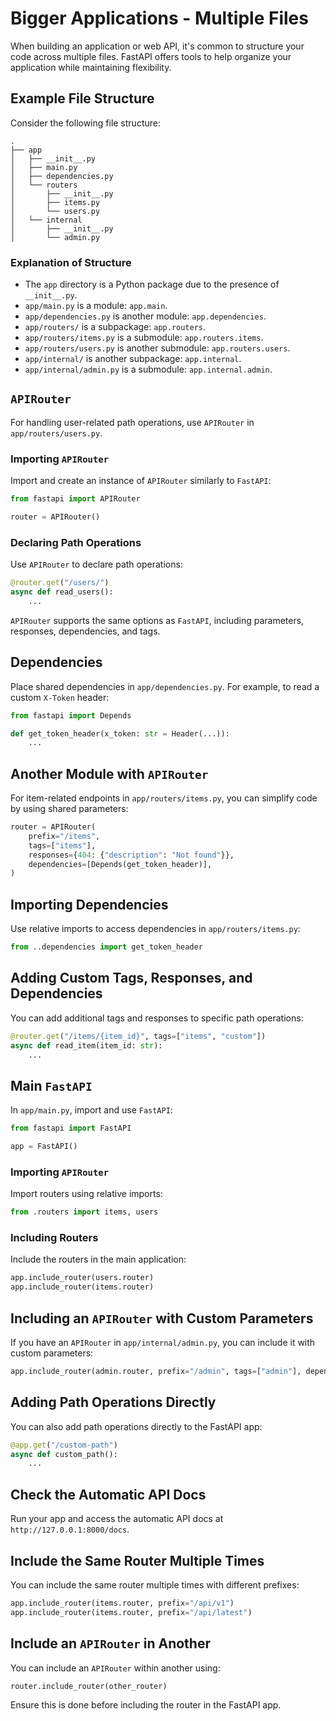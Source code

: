 # Bigger Applications - Multiple Files

When building an application or web API, it's common to structure your code across multiple files. FastAPI offers tools to help organize your application while maintaining flexibility.

## Example File Structure

Consider the following file structure:

```
.
├── app
│   ├── __init__.py
│   ├── main.py
│   ├── dependencies.py
│   └── routers
│       ├── __init__.py
│       ├── items.py
│       └── users.py
│   └── internal
│       ├── __init__.py
│       └── admin.py
```

### Explanation of Structure

- The `app` directory is a Python package due to the presence of `__init__.py`.
- `app/main.py` is a module: `app.main`.
- `app/dependencies.py` is another module: `app.dependencies`.
- `app/routers/` is a subpackage: `app.routers`.
- `app/routers/items.py` is a submodule: `app.routers.items`.
- `app/routers/users.py` is another submodule: `app.routers.users`.
- `app/internal/` is another subpackage: `app.internal`.
- `app/internal/admin.py` is a submodule: `app.internal.admin`.

## `APIRouter`

For handling user-related path operations, use `APIRouter` in `app/routers/users.py`.

### Importing `APIRouter`

Import and create an instance of `APIRouter` similarly to `FastAPI`:

```python
from fastapi import APIRouter

router = APIRouter()
```

### Declaring Path Operations

Use `APIRouter` to declare path operations:

```python
@router.get("/users/")
async def read_users():
    ...
```

`APIRouter` supports the same options as `FastAPI`, including parameters, responses, dependencies, and tags.

## Dependencies

Place shared dependencies in `app/dependencies.py`. For example, to read a custom `X-Token` header:

```python
from fastapi import Depends

def get_token_header(x_token: str = Header(...)):
    ...
```

## Another Module with `APIRouter`

For item-related endpoints in `app/routers/items.py`, you can simplify code by using shared parameters:

```python
router = APIRouter(
    prefix="/items",
    tags=["items"],
    responses={404: {"description": "Not found"}},
    dependencies=[Depends(get_token_header)],
)
```

## Importing Dependencies

Use relative imports to access dependencies in `app/routers/items.py`:

```python
from ..dependencies import get_token_header
```

## Adding Custom Tags, Responses, and Dependencies

You can add additional tags and responses to specific path operations:

```python
@router.get("/items/{item_id}", tags=["items", "custom"])
async def read_item(item_id: str):
    ...
```

## Main `FastAPI`

In `app/main.py`, import and use `FastAPI`:

```python
from fastapi import FastAPI

app = FastAPI()
```

### Importing `APIRouter`

Import routers using relative imports:

```python
from .routers import items, users
```

### Including Routers

Include the routers in the main application:

```python
app.include_router(users.router)
app.include_router(items.router)
```

## Including an `APIRouter` with Custom Parameters

If you have an `APIRouter` in `app/internal/admin.py`, you can include it with custom parameters:

```python
app.include_router(admin.router, prefix="/admin", tags=["admin"], dependencies=[Depends(get_token_header)])
```

## Adding Path Operations Directly

You can also add path operations directly to the FastAPI app:

```python
@app.get("/custom-path")
async def custom_path():
    ...
```

## Check the Automatic API Docs

Run your app and access the automatic API docs at `http://127.0.0.1:8000/docs`.

## Include the Same Router Multiple Times

You can include the same router multiple times with different prefixes:

```python
app.include_router(items.router, prefix="/api/v1")
app.include_router(items.router, prefix="/api/latest")
```

## Include an `APIRouter` in Another

You can include an `APIRouter` within another using:

```python
router.include_router(other_router)
```

Ensure this is done before including the router in the FastAPI app.